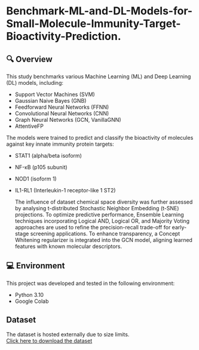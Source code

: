 # Benchmark-ML-and-DL-Models-for-Small-Molecule-Immunity-Target-Bioactivity-Prediction.
## 🔍 Overview

This study benchmarks various Machine Learning (ML) and Deep Learning (DL) models, including:
- Support Vector Machines (SVM)
- Gaussian Naive Bayes (GNB)
- Feedforward Neural Networks (FFNN)
- Convolutional Neural Networks (CNN)
- Graph Neural Networks (GCN, VanillaGNN)
- AttentiveFP 

The models were trained to predict and classify the bioactivity of molecules against key innate immunity protein targets:
- STAT1 (alpha/beta isoform)
- NF-κB (p105 subunit)
- NOD1 (isoform 1)
- IL1-RL1 (Interleukin-1 receptor-like 1 ST2)

  The influence of dataset chemical space diversity was further assessed by analysing t-distributed Stochastic Neighbor Embedding (t-SNE) projections. To optimize predictive performance, Ensemble Learning techniques incorporating Logical AND, Logical OR, and Majority Voting approaches are used to refine the precision-recall trade-off for early-stage screening applications. To enhance transparency, a Concept Whitening regularizer is integrated into the GCN model, aligning learned features with known molecular descriptors.

## 💻 Environment

This project was developed and tested in the following environment:

- Python 3.10
- Google Colab 

  
## Dataset

The dataset is hosted externally due to size limits.  
[Click here to download the dataset](https://drive.google.com/drive/folders/185XXqtQOjVpqSIdpFlkQmFWjuElTU9FA?usp=sharing)

